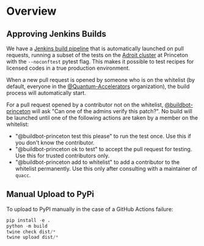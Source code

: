 # Overview

## Approving Jenkins Builds

We have a [Jenkins build pipeline](https://jenkins.princeton.edu/job/rosen_group/job/quacc_PRs/) that is automatically launched on pull requests, running a subset of the tests on the [Adroit cluster](https://researchcomputing.princeton.edu/systems/adroit) at Princeton with the `--noconftest` pytest flag. This makes it possible to test recipes for licensed codes in a true production environment.

When a new pull request is opened by someone who is on the whitelist (by default, everyone in the [@Quantum-Accelerators](https://github.com/Quantum-Accelerators) organization), the build process will automatically start.

For a pull request opened by a contributor not on the whitelist, [@buildbot-princeton](https://github.com/buildbot-princeton) will ask "Can one of the admins verify this patch?". No build will be launched until one of the following actions are taken by a member on the whitelist:

- "@buildbot-princeton test this please" to run the test once. Use this if you don't know the contributor.
- "@buildbot-princeton ok to test" to accept the pull request for testing. Use this for trusted contributors only.
- "@buildbot-princeton add to whitelist" to add a contributor to the whitelist permanently. Use this only after consulting with a maintainer of `quacc`.

## Manual Upload to PyPi

To upload to PyPI manually in the case of a GitHub Actions failure:

```python
pip install -e .
python -m build
twine check dist/*
twine upload dist/*
```

